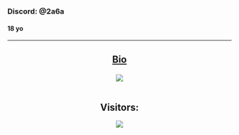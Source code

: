 ### Discord: @2a6a
#### 18 yo
<hr>
<h2>
<p align="center">
    <a href="https://e-z.bio/triplea26">Bio </a>
</h2>
<p align="center">
    <img src=https://lanyard.cnrad.dev/api/869290689945538610/>
<br>
<br>
<h2 align="center">Visitors:</h2>
<p align="center">
 	<img src="https://profile-counter.glitch.me/TripleA26/count.svg" />
<br>
</hr>
